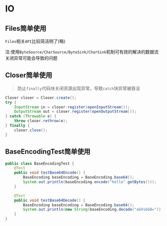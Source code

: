 # IO

## Files简单使用

`Files`相关`API`比较简洁明了(略)

注:使用`ByteSource/CharSource/ByteSink/CharSink`机制可有效的解决的数据流关闭异常可能会导致的问题

## Closer简单使用

> 防止`finally`代码块关闭资源出现异常，导致`catch`块异常被吞没

```java
Closer closer = Closer.create();
try {
    InputStream in = closer.register(openInputStream());
    OutputStream out = closer.register(openOutputStream());
} catch (Throwable e) {
    throw closer.rethrow(e);
} finally {
    closer.close();
}
```

## BaseEncodingTest简单使用

```java
public class BaseEncodingTest {
    @Test
    public void testBase64Encode() {
        BaseEncoding baseEncoding = BaseEncoding.base64();
        System.out.println(baseEncoding.encode("hello".getBytes()));
    }

    @Test
    public void testBase64Decode() {
        BaseEncoding baseEncoding = BaseEncoding.base64();
        System.out.println(new String(baseEncoding.decode("aGVsbG8=")));
    }
}
```

